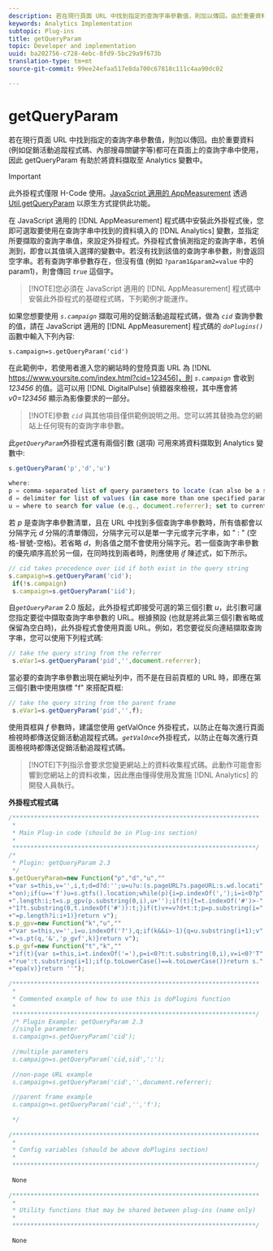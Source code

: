 ```yaml
---
description: 若在現行頁面 URL 中找到指定的查詢字串參數值，則加以傳回。由於重要資料 (例如促銷活動追蹤程式碼、內部搜尋關鍵字等)都可在頁面上的查詢字串中使用，因此   getQueryParam 有助於將資料擷取至 Analytics 變數中。
keywords: Analytics Implementation
subtopic: Plug-ins
title: getQueryParam
topic: Developer and implementation
uuid: ba202756-c728-4ebc-8fd9-5bc29a9f673b
translation-type: tm+mt
source-git-commit: 99ee24efaa517e8da700c67818c111c4aa90dc02

---
```



# getQueryParam

若在現行頁面 URL 中找到指定的查詢字串參數值，則加以傳回。由於重要資料 (例如促銷活動追蹤程式碼、內部搜尋關鍵字等)都可在頁面上的查詢字串中使用，因此   getQueryParam 有助於將資料擷取至 Analytics 變數中。

>[!IMPORTANT]
>
>此外掛程式僅限 H-Code 使用。[JavaScript 適用的 AppMeasurement](/help/implement/js-implementation/c-appmeasurement-js/appmeasure-mjs.md) 透過 [Util.getQueryParam](/help/implement/js-implementation/util-getqueryparam.md) 以原生方式提供此功能。

在 JavaScript 適用的 [!DNL AppMeasurement] 程式碼中安裝此外掛程式後，您即可選取要使用在查詢字串中找到的資料填入的 [!DNL Analytics] 變數，並指定所要擷取的查詢字串值，來設定外掛程式。外掛程式會偵測指定的查詢字串，若偵測到，即會以其值填入選擇的變數中。若沒有找到該值的查詢字串參數，則會返回空字串。若有查詢字串參數存在，但沒有值 (例如 `?param1&param2=value` 中的 param1)，則會傳回 *`true`* 這個字。

> [!NOTE]您必須在 JavaScript 適用的 [!DNL AppMeasurement] 程式碼中安裝此外掛程式的基礎程式碼，下列範例才能運作。

如果您想要使用 *`s.campaign`* 擷取可用的促銷活動追蹤程式碼，做為 *`cid`* 查詢參數的值，請在 JavaScript 適用的 [!DNL AppMeasurement] 程式碼的 *`doPlugins()`* 函數中輸入下列內容:

`s.campaign=s.getQueryParam('cid')`

在此範例中，若使用者進入您的網站時的登陸頁面 URL 為 [!DNL https://www.yoursite.com/index.html?cid=123456]，則 *`s.campaign`* 會收到 *123456* 的值。這可以用 [!DNL DigitalPulse] 偵錯器來檢視，其中應會將 *v0=123456* 顯示為影像要求的一部分。

> [!NOTE]參數 *`cid`* 與其他項目僅供範例說明之用。您可以將其替換為您的網站上任何現有的查詢字串參數。

此&#x200B;*`getQueryParam`*&#x200B;外掛程式還有兩個引數 (選項) 可用來將資料擷取到 Analytics 變數中: 

```js
s.getQueryParam('p','d','u') 
 
where: 
p = comma-separated list of query parameters to locate (can also be a single value with no comma) 
d = delimiter for list of values (in case more than one specified parameter is found) 
u = where to search for value (e.g., document.referrer); set to current page URL by default
```

若 *p* 是查詢字串參數清單，且在 URL 中找到多個查詢字串參數時，所有值都會以分隔字元 *d* 分隔的清單傳回，分隔字元可以是單一字元或字元字串，如 " : " (空格-冒號-空格)。若省略 *d*，則各值之間不會使用分隔字元。若一個查詢字串參數的優先順序高於另一個，在同時找到兩者時，則應使用 *if* 陳述式，如下所示。

```js
// cid takes precedence over iid if both exist in the query string 
s.campaign=s.getQueryParam('cid'); 
 if(!s.campaign) 
 s.campaign=s.getQueryParam('iid'); 
```

自&#x200B;*`getQueryParam`* 2.0 版起，此外掛程式即接受可選的第三個引數 *u*，此引數可讓您指定要從中擷取查詢字串參數的 URL。根據預設 (也就是將此第三個引數省略或保留為空白時)，此外掛程式會使用頁面 URL。例如，若您要從反向連結擷取查詢字串，您可以使用下列程式碼:

```js
// take the query string from the referrer 
 s.eVar1=s.getQueryParam('pid','',document.referrer); 
```

當必要的查詢字串參數出現在網址列中，而不是在目前頁框的 URL 時，即應在第三個引數中使用旗標 "f" 來搭配頁框:

```js
// take the query string from the parent frame 
 s.eVar1=s.getQueryParam('pid','',f); 
```

使用頁框與 *f* 參數時，建議您使用 getValOnce 外掛程式，以防止在每次進行頁面檢視時都傳送促銷活動追蹤程式碼。*`getValOnce`*&#x200B;外掛程式，以防止在每次進行頁面檢視時都傳送促銷活動追蹤程式碼。

> [!NOTE]下列指示會要求您變更網站上的資料收集程式碼。此動作可能會影響到您網站上的資料收集，因此應由懂得使用及實施 [!DNL Analytics] 的開發人員執行。

**外掛程式程式碼**

```js
/******************************************************************** 
 * 
 * Main Plug-in code (should be in Plug-ins section) 
 * 
 *******************************************************************/ 
/* 
 * Plugin: getQueryParam 2.3 
 */ 
s.getQueryParam=new Function("p","d","u","" 
+"var s=this,v='',i,t;d=d?d:'';u=u?u:(s.pageURL?s.pageURL:s.wd.locati" 
+"on);if(u=='f')u=s.gtfs().location;while(p){i=p.indexOf(',');i=i<0?p" 
+".length:i;t=s.p_gpv(p.substring(0,i),u+'');if(t){t=t.indexOf('#')>-" 
+"1?t.substring(0,t.indexOf('#')):t;}if(t)v+=v?d+t:t;p=p.substring(i=" 
+"=p.length?i:i+1)}return v"); 
s.p_gpv=new Function("k","u","" 
+"var s=this,v='',i=u.indexOf('?'),q;if(k&&i>-1){q=u.substring(i+1);v" 
+"=s.pt(q,'&','p_gvf',k)}return v"); 
s.p_gvf=new Function("t","k","" 
+"if(t){var s=this,i=t.indexOf('='),p=i<0?t:t.substring(0,i),v=i<0?'T" 
+"rue':t.substring(i+1);if(p.toLowerCase()==k.toLowerCase())return s." 
+"epa(v)}return ''"); 
 
/******************************************************************** 
 * 
 * Commented example of how to use this is doPlugins function 
 * 
 *******************************************************************/ 
 /* Plugin Example: getQueryParam 2.3 
 //single parameter 
 s.campaign=s.getQueryParam('cid'); 
 
 //multiple parameters 
 s.campaign=s.getQueryParam('cid,sid',':'); 
 
 //non-page URL example 
 s.campaign=s.getQueryParam('cid','',document.referrer); 
 
 //parent frame example 
 s.campaign=s.getQueryParam('cid','','f'); 
 
 */ 
 
/******************************************************************** 
 * 
 * Config variables (should be above doPlugins section) 
 * 
 *******************************************************************/ 
 
 None 
 
/******************************************************************** 
 * 
 * Utility functions that may be shared between plug-ins (name only) 
 * 
 *******************************************************************/ 
  
 None
```

